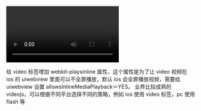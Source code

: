 <video webkit-playsinline>
    <source src="..." />  
    <p class="warning">Your browser does not support HTML5 video.</p>  
</video>

给 video 标签增加 webkit-playsinline 属性，这个属性是为了让 video 视频在 ios 的 uiwebview 里面可以不全屏播放，默认 ios 会全屏播放视频，需要给 uiwebview 设置 allowsInlineMediaPlayback＝YES。 业界比较成熟的 videojs，可以根据不同平台选择不同的策略，例如 ios 使用 video 标签，pc 使用 flash 等
